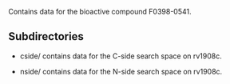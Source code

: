 Contains data for the bioactive compound F0398-0541.

## Subdirectories

- cside/ contains data for the C-side search space on rv1908c.

- nside/ contains data for the N-side search space on rv1908c.

